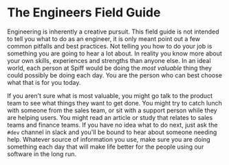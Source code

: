 # The Engineers Field Guide

Engineering is inherently a creative pursuit.
This field guide is not intended to tell you what to do as an engineer, it is only meant point out a few common pitfalls and best practices.
Not telling you how to do your job is something you are going to hear a lot about.
In reality you know more about your own skills, experiences and strengths than anyone else.
In an ideal world, each person at Spiff would be doing the _most valuable_ thing they could possibly be doing each day.
You are the person who can best choose what that is for you today.

If you aren't sure what is most valuable, you might go talk to the product team to see what things they want to get done.
You might try to catch lunch with someone from the sales team, or sit with a support person while they are helping users.
You might read an article or study that relates to sales teams and finance teams.
If you have no idea what to do next, just ask the `#dev` channel in slack and you'll be bound to hear about someone needing help.
Whatever source of information you use, make sure you are doing something each day that will make life better for the people using our software in the long run.
